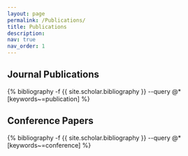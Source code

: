 ```yaml
---
layout: page
permalink: /Publications/
title: Publications 
description: 
nav: true
nav_order: 1
---
```


<!-- _pages/publications.md -->
<div class="publications">

## Journal Publications
{% bibliography -f {{ site.scholar.bibliography }} --query @*[keywords~=publication] %}

## Conference Papers
{% bibliography -f {{ site.scholar.bibliography }} --query @*[keywords~=conference] %}

</div>
